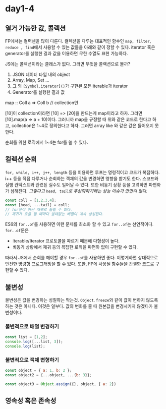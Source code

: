 # day1-4

## 열거 가능한 값, 콜렉션

FP에서는 컬력센을 많이 다룬다. 컬렉션을 다루는 대표적인 함수인 `map, filter, reduce , find`에서 사용할 수 있는 값들을 아래와 같이 정할 수 있다. iterator 혹은 generator를 실행한 결과 값을 이용하면 무한 수열도 표현 가능하다.

JS에는 콜렉션이라는 클래스가 없다. 그러면 무엇을 콜렉션으로 볼까?

1. JSON 데이터 타입 내의 object
2. Array, Map, Set ...
3. 그 외 `[Symbol.iterator]()`가 구현된 모든 iterable과 iterator
4. Generator를 실행한 결과 값

map :: Coll a => Coll b // collection인

[10]이 collection이라면
[10] => [20]을 만드는게 map이라고 하자. 그러면 [10].map(a => a + 10)이다. 그러니까 map을 규정할 때 위와 같은 코드로 한다고 하고, collection은 1~4로 정의한다고 하자. 그러면 array like 와 같은 값은 들어오지 못한다.

순회를 위한 로직에서 1~4는 for를 쓸 수 있다.

## 컬렉션 순회

`for, while, i++, j++, length` 등을 이용하면 루프는 명령적이고 코드가 복잡하다. i++ 등을 직접 다루거나 순회하는 객체의 값을 변경하면 영향을 받기도 한다. 스코프와 실행 컨텍스트와 관련된 실수도 일어날 수 있다. 또한 비동기 상황 등을 고려하면 파편화가 심해진다. *그렇다고 `head, tail`로 추상화하기에는 성능 이슈가 만만치 않다.*

```javascript
const coll = [1,2,3,4];
const [head, ...tail] = coll;
// for문이 아닌 재귀로 돌릴 수 있다.
// 재귀가 호출 될 때마다 쓸데없는 배열이 계속 생성된다.
```


ES6의 `for..of`를 사용하면 이런 문제를 최소화 할 수 있고 `for..of`는 선언적이다. `for..of`문은

- Iterable/Iterator 프로토콜을 따르기 때문에 다형성이 높다.
- 비동기 상황에서 재귀 등의 복잡한 로직을 파편화 없이 구현할 수 있다.

따라서 JS에서 순회를 해야할 경우 `for..of`를 사용하면 좋다. 이렇게하면 상대적으로 안전한 명령형 프로그래밍을 할 수 있다. 또한, FP에 사용될 함수들을 간결한 코드로 구현할 수 있다.

## 불변성

불변성은 값을 변경하는 성질하는 막는것. `Object.freeze`와 같이 값이 변하지 않도록 하는 것은 아니다. 이것은 일부다. 값의 변화를 줄 때 원본값을 변경시키지 않겠다가 불변성이다.

### 불변적으로 배열 변경하기

```javascript
const list = [1,2];
console.log([...list, 3]);
console.log(list);
```

### 불변적으로 객체 변형하기

```javascript
const object = { a: 1, b: 2 };
const object2 = {...object, ...{b: 3}};

const object3 = Object.assign({}, object, { a: 2})
```

## 영속성 혹은 존속성